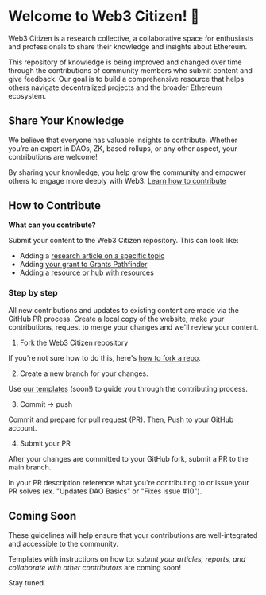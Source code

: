 
# Welcome to Web3 Citizen! 🎉

Web3 Citizen is a research collective, a collaborative space for enthusiasts and professionals to share their knowledge and insights about Ethereum. 

This repository of knowledge is being improved and changed over time through the contributions of community members who submit content and give feedback. Our goal is to build a comprehensive resource that helps others navigate decentralized projects and the broader Ethereum ecosystem.

## Share Your Knowledge

We believe that everyone has valuable insights to contribute. Whether you’re an expert in DAOs, ZK, based rollups, or any other aspect, your contributions are welcome!

By sharing your knowledge, you help grow the community and empower others to engage more deeply with Web3. [Learn how to contribute](https://github.com/web3citizenxyz/web3citizen?tab=readme-ov-file#how-to-contribute)

## How to Contribute

**What can you contribute?**

Submit your content to the Web3 Citizen repository. This can look like:
* Adding a [research article on a specific topic](https://www.web3citizen.xyz/research)
* Adding [your grant to Grants Pathfinder](https://www.web3citizen.xyz/research/grants)
* Adding a [resource or hub with resources](https://www.web3citizen.xyz/resources)

### Step by step

All new contributions and updates to existing content are made via the GitHub PR process. Create a local copy of the website, make your contributions, request to merge your changes and we'll review your content.

1. Fork the Web3 Citizen repository

If you're not sure how to do this, here's [how to fork a repo](https://docs.github.com/en/pull-requests/collaborating-with-pull-requests/working-with-forks/fork-a-repo).

2. Create a new branch for your changes. 

Use [our templates](https://github.com/web3citizenxyz/web3citizen?tab=readme-ov-file#coming-soon) (soon!) to guide you through the contributing process.

3. Commit -> push

Commit and prepare for pull request (PR). Then, Push to your GitHub account.

4. Submit your PR

After your changes are committed to your GitHub fork, submit a PR to the main branch.

In your PR description reference what you're contributing to or issue your PR solves (ex. "Updates DAO Basics" or "Fixes issue #10").

## Coming Soon

These guidelines will help ensure that your contributions are well-integrated and accessible to the community.

Templates with instructions on how to: _submit your articles, reports, and collaborate with other contributors_ are coming soon!

Stay tuned.
